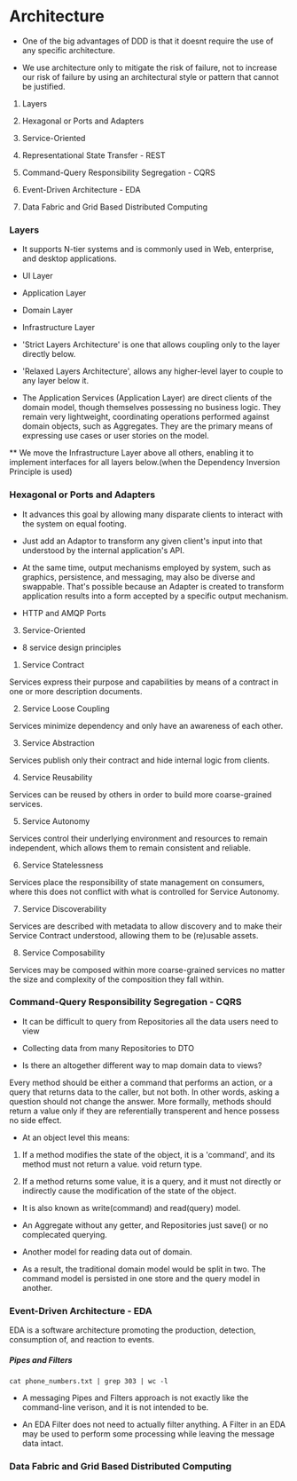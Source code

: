 # Architecture

- One of the big advantages of DDD is that it doesnt require the use of any
  specific architecture.

- We use architecture only to mitigate the risk of failure, not to increase our
  risk of failure by using an architectural style or pattern that cannot be
  justified.

1. Layers

2. Hexagonal or Ports and Adapters

3. Service-Oriented

4. Representational State Transfer - REST

5. Command-Query Responsibility Segregation - CQRS

6. Event-Driven Architecture - EDA

7. Data Fabric and Grid Based Distributed Computing

### Layers

- It supports N-tier systems and is commonly used in Web, enterprise, and
  desktop applications.

- UI Layer
- Application Layer
- Domain Layer
- Infrastructure Layer

- 'Strict Layers Architecture' is one that allows coupling only to the layer
  directly below.

- 'Relaxed Layers Architecture', allows any higher-level layer to couple to any
  layer below it.

- The Application Services (Application Layer) are direct clients of the domain
  model, though themselves possessing no business logic. They remain very
  lightweight, coordinating operations performed against domain objects, such as
  Aggregates. They are the primary means of expressing use cases or user stories
  on the model.

** We move the Infrastructure Layer above all others, enabling it to implement
interfaces for all layers below.(when the Dependency Inversion Principle is used)

### Hexagonal or Ports and Adapters

- It advances this goal by allowing many disparate clients to interact with the
  system on equal footing.

- Just add an Adaptor to transform any given client's input into that understood
  by the internal application's API.

- At the same time, output mechanisms employed by system, such as graphics,
  persistence, and messaging, may also be diverse and swappable. That's possible
  because an Adapter is created to transform application results into a form
  accepted by a specific output mechanism.

- HTTP and AMQP Ports

3. Service-Oriented

- 8 service design principles

1. Service Contract

Services express their purpose and capabilities by means of a contract in one or
more description documents.

2. Service Loose Coupling

Services minimize dependency and only have an awareness of each other.

3. Service Abstraction

Services publish only their contract and hide internal logic from clients.

4. Service Reusability

Services can be reused by others in order to build more coarse-grained services.

5. Service Autonomy

Services control their underlying environment and resources to remain
independent, which allows them to remain consistent and reliable.

6. Service Statelessness

Services place the responsibility of state management on consumers, where this
does not conflict with what is controlled for Service Autonomy.

7. Service Discoverability

Services are described with metadata to allow discovery and to make their
Service Contract understood, allowing them to be (re)usable assets.

8. Service Composability

Services may be composed within more coarse-grained services no matter the size
and complexity of the composition they fall within.

### Command-Query Responsibility Segregation - CQRS

- It can be difficult to query from Repositories all the data users need to view

- Collecting data from many Repositories to DTO

- Is there an altogether different way to map domain data to views?

Every method should be either a command that performs an action, or a query that
returns data to the caller, but not both. In other words, asking a question
should not change the answer. More formally, methods should return a value only
if they are referentially transperent and hence possess no side effect.

- At an object level this means:

1. If a method modifies the state of the object, it is a 'command', and its
   method must not return a value. void return type.

2. If a method returns some value, it is a query, and it must not directly or
   indirectly cause the modification of the state of the object.

- It is also known as write(command) and read(query) model.

- An Aggregate without any getter, and Repositories just save() or no
  complecated querying.

- Another model for reading data out of domain.

- As a result, the traditional domain model would be split in two. The command
  model is persisted in one store and the query model in another.

### Event-Driven Architecture - EDA

EDA is a software architecture promoting the production, detection, consumption
of, and reaction to events.

##### Pipes and Filters

```shell
cat phone_numbers.txt | grep 303 | wc -l
```

- A messaging Pipes and Filters approach is not exactly like the command-line
  verison, and it is not intended to be.

- An EDA Filter does not need to actually filter anything. A Filter in an EDA
  may be used to perform some processing while leaving the message data intact.


### Data Fabric and Grid Based Distributed Computing

